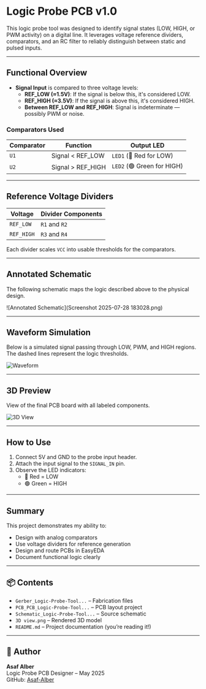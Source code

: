 #  Logic Probe PCB v1.0

This logic probe tool was designed to identify signal states (LOW, HIGH, or PWM activity) on a digital line. It leverages voltage reference dividers, comparators, and an RC filter to reliably distinguish between static and pulsed inputs.

---

##  Functional Overview

- **Signal Input** is compared to three voltage levels:
  - **REF_LOW (≈1.5V)**: If the signal is below this, it's considered LOW.
  - **REF_HIGH (≈3.5V)**: If the signal is above this, it's considered HIGH.
  - **Between REF_LOW and REF_HIGH**: Signal is indeterminate — possibly PWM or noise.

###  Comparators Used

| Comparator | Function                          | Output LED     |
|------------|-----------------------------------|----------------|
| `U1`       | Signal < REF_LOW                  | `LED1` (🔴 Red for LOW) |
| `U2`       | Signal > REF_HIGH                 | `LED2` (🟢 Green for HIGH) |

---

##  Reference Voltage Dividers

| Voltage     | Divider Components   |
|-------------|----------------------|
| `REF_LOW`   | `R1` and `R2`        |
| `REF_HIGH`  | `R3` and `R4`        |

Each divider scales `VCC` into usable thresholds for the comparators.

---

##  Annotated Schematic

The following schematic maps the logic described above to the physical design.

![Annotated Schematic](Screenshot 2025-07-28 183028.png)

---

##  Waveform Simulation

Below is a simulated signal passing through LOW, PWM, and HIGH regions. The dashed lines represent the logic thresholds.

![Waveform](waveform.png)

---

##  3D Preview

View of the final PCB board with all labeled components.

![3D View](3D%20view.png)

---

##  How to Use

1. Connect 5V and GND to the probe input header.
2. Attach the input signal to the `SIGNAL_IN` pin.
3. Observe the LED indicators:
   - 🔴 Red = LOW
   - 🟢 Green = HIGH
---
##  Summary


This project demonstrates my ability to:
- Design with analog comparators
- Use voltage dividers for reference generation
- Design and route PCBs in EasyEDA
- Document functional logic clearly

---

## 📦 Contents

- `Gerber_Logic-Probe-Tool...` – Fabrication files
- `PCB_PCB_Logic-Probe-Tool...` – PCB layout project
- `Schematic_Logic-Probe-Tool...` – Source schematic
- `3D view.png` – Rendered 3D model
- `README.md` – Project documentation (you’re reading it!)

---

## 🧠 Author

**Asaf Alber**  
Logic Probe PCB Designer – May 2025  
GitHub: [Asaf-Alber](https://github.com/Asaf-Alber)
